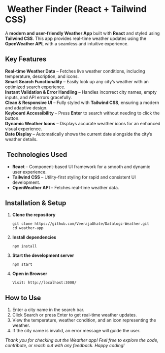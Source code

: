# ️ Weather Finder (React + Tailwind CSS)

A **modern and user-friendly Weather App** built with **React** and styled using **Tailwind CSS**. This app provides real-time weather updates using the **OpenWeather API**, with a seamless and intuitive experience.

## Key Features  

**Real-time Weather Data** – Fetches live weather conditions, including temperature, description, and icons.  
**Smart Search Functionality** – Easily look up any city’s weather with an optimized search experience.  
**Instant Validation & Error Handling** – Handles incorrect city names, empty inputs, and API errors gracefully.  
**Clean & Responsive UI** – Fully styled with **Tailwind CSS**, ensuring a modern and adaptive design.  
**Keyboard Accessibility** – Press **Enter** to search without needing to click the button.  
**Dynamic Weather Icons** – Displays accurate weather icons for an enhanced visual experience.  
**Date Display** – Automatically shows the current date alongside the city’s weather details.  

## ️ Technologies Used  

- **React** – Component-based UI framework for a smooth and dynamic user experience.  
- **Tailwind CSS** – Utility-first styling for rapid and consistent UI development.  
- **OpenWeather API** – Fetches real-time weather data.  

##  Installation & Setup  

1. **Clone the repository**
   ```
   git clone https://github.com/VeerajaGhate/Datalogz-Weather.git
   cd weather-app

3. **Install dependencies**
   ```
   npm install

5. **Start the development server**
   ```
   npm start

7. **Open in Browser**
   ```
   Visit: http://localhost:3000/

## How to Use

1. Enter a city name in the search bar.
2. Click Search or press Enter to get real-time weather updates.
3. View the temperature, weather condition, and an icon representing the weather.
4. If the city name is invalid, an error message will guide the user.


*Thank you for checking out the Weather app! Feel free to explore the code, contribute, or reach out with any feedback. Happy coding!* 
